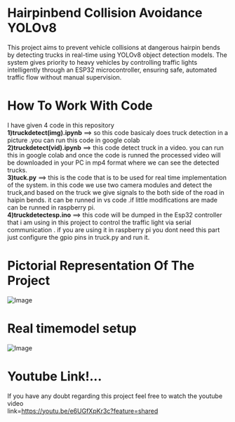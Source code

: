# Hairpinbend Collision Avoidance YOLOv8
This project aims to prevent vehicle collisions at dangerous hairpin bends by detecting trucks in real-time using YOLOv8 object detection models. The system gives priority to heavy vehicles by controlling traffic lights intelligently through an ESP32 microcontroller, ensuring safe, automated traffic flow without manual supervision.
# How To Work With Code 
I have given 4 code in this repository<br> 
**1)truckdetect(img).ipynb** ==>  so this code basicaly does truck detection in a picture .you can run this code in google colab<br>
**2)truckdetect(vid).ipynb** ==>  this code detect truck in a video. you can run this  in google colab and once the code is runned the processed video will be downloaded in your PC in mp4 format where we can see the detected trucks.<br>
**3)tuck.py** ==> this is the code that is to be used for real time implementation of the system. in this code we use two camera modules and detect the truck,and based on the truck we give signals to the both side of the road in haipin bends. it can be runned in vs code .if little modifications are made can be runned in raspberry pi.<br>
**4)truckdetectesp.ino** ==> this code will be dumped in the Esp32 controller that i am using in this project to control the traffic light via serial communication . if you are using it in raspberry pi you dont need this part just configure the gpio pins in truck.py and run it.<br>
# Pictorial Representation Of The Project
![Image](https://github.com/user-attachments/assets/47eda52b-1a2e-4d90-bdd9-1fff4c6fb1bc)
# Real timemodel setup
![Image](https://github.com/user-attachments/assets/48ca56f6-968e-461c-892b-d2f7d342283e)
# Youtube Link!... 
If you have any doubt regarding this project feel free to watch the youtube video <br>
link=https://youtu.be/e6UGfXpKr3c?feature=shared
